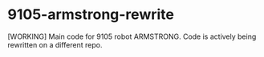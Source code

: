# 9105-armstrong-rewrite
[WORKING] Main code for 9105 robot ARMSTRONG. Code is actively being rewritten on a different repo.
